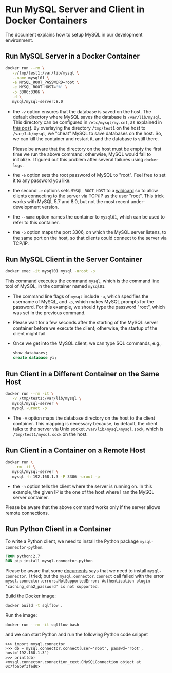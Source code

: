 # Run MySQL Server and Client in Docker Containers

The document explains how to setup MySQL in our development environment.

## Run MySQL Server in a Docker Container

```bash
docker run --rm \
   -v/tmp/test1:/var/lib/mysql \
   --name mysql01 \
   -e MYSQL_ROOT_PASSWORD=root \
   -e MYSQL_ROOT_HOST='%' \
   -p 3306:3306 \
   -d \
   mysql/mysql-server:8.0
```

- the `-v` option ensures that the database is saved on the host.  The default directory where MySQL saves the database is `/var/lib/mysql`. This directory can be configured in `/etc/mysql/my.cnf`, as explained in [this post](https://www.mkyong.com/mysql/where-does-mysql-stored-the-data-in-my-harddisk/).  By overlaying the directory `/tmp/test1` on the host to `/var/lib/mysql`, we "cheat" MySQL to save databases on the host.  So, we can kill the container and restart it, and the database is still there.

  Please be aware that the directory on the host must be empty the first time we run the above command; otherwise, MySQL would fail to initialize.  I figured out this problem after several failures using `docker logs`.

- the `-e` option sets the root password of MySQL to "root".  Feel free to set it to any password you like.

- the second `-e` options sets `MYSQL_ROOT_HOST` to a [wildcard](https://github.com/docker-library/mysql/issues/241#issuecomment-263011059) so to allow clients connecting to the server via TCP/IP as the user "root".  This trick works with MySQL 5.7 and 8.0, but not the most recent under-development version.

- the `--name` option names the container to `mysql01`, which can be used to refer to this container.

- the `-p` option maps the port 3306, on which the MySQL server listens, to the same port on the host, so that clients could connect to the server via TCP/IP.

## Run MySQL Client in the Server Container

```bash
docker exec -it mysql01 mysql -uroot -p
```

This command executes the command `mysql`, which is the command line tool of MySQL, in the container named `mysql01`.  

- The command line flags of `mysql` include `-u`, which specifies the username of MySQL, and `-p`, which makes MySQL prompts for the password.  For this example, we should type the password "root", which was set in the previous command.

- Please wait for a few seconds after the starting of the MySQL server container before we execute the client; otherwise, the startup of the client might fail.

- Once we get into the MySQL client, we can type SQL commands, e.g., 

  ```sql
  show databases;
  create database yi;
  ```

## Run Client in a Different Container on the Same Host

```bash
docker run --rm -it \
   -v /tmp/test1:/var/lib/mysql \
   mysql/mysql-server \
   mysql -uroot -p
```

- The `-v` option maps the database directory on the host to the client container. This mapping is necessary because, by default, the client talks to the server via Unix socket `/var/lib/mysql/mysql.sock`, which is `/tmp/test1/mysql.sock` on the host.

## Run Client in a Container on a Remote Host

```bash
docker run \
   --rm -it \
   mysql/mysql-server \
   mysql -h 192.168.1.3 -P 3306 -uroot -p
```

- the `-h` option tells the client where the server is running on.  In this example, the given IP is the one of the host where I ran the MySQL server container.

Please be aware that the above command works only if the server allows remote connections.

## Run Python Client in a Container

To write a Python client, we need to install the Python package `mysql-connector-python`.

```Dockerfile
FROM python:2.7
RUN pip install mysql-connector-python
```

Please be aware that some [documents](https://www.w3schools.com/python/python_mysql_getstarted.asp) says that we need to install `mysql-connector`.  I tried; but the `mysql.connector.connect` call failed with the error `mysql.connector.errors.NotSupportedError: Authentication plugin 'caching_sha2_password' is not supported`.

Build the Docker image:

```bash
docker build -t sqlflow .
```

Run the image:

```bash
docker run --rm -it sqlflow bash
```

and we can start Python and run the following Python code snippet

```
>>> import mysql.connector
>>> db = mysql.connector.connect(user='root', passwd='root', host='192.168.1.3')
>>> print(db)
<mysql.connector.connection_cext.CMySQLConnection object at 0x7fbab9f3fed0>
```
